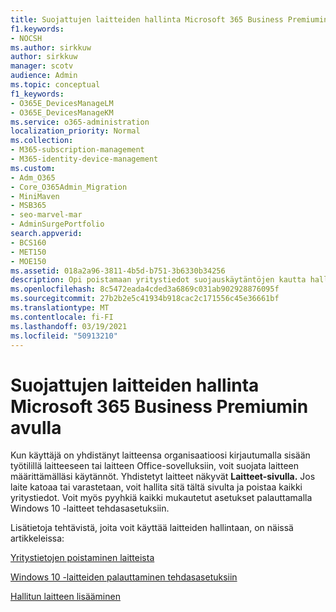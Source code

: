 ```yaml
---
title: Suojattujen laitteiden hallinta Microsoft 365 Business Premiumin avulla
f1.keywords:
- NOCSH
ms.author: sirkkuw
author: sirkkuw
manager: scotv
audience: Admin
ms.topic: conceptual
f1_keywords:
- O365E_DevicesManageLM
- O365E_DevicesManageKM
ms.service: o365-administration
localization_priority: Normal
ms.collection:
- M365-subscription-management
- M365-identity-device-management
ms.custom:
- Adm_O365
- Core_O365Admin_Migration
- MiniMaven
- MSB365
- seo-marvel-mar
- AdminSurgePortfolio
search.appverid:
- BCS160
- MET150
- MOE150
ms.assetid: 018a2a96-3811-4b5d-b751-3b6330b34256
description: Opi poistamaan yritystiedot suojauskäytäntöjen kautta hallinnoiduista laitteista ja palauttamaan Windows 10 -laitteet tehdasasetuksiinsa.
ms.openlocfilehash: 8c5472eada4cded3a6869c031ab902928876095f
ms.sourcegitcommit: 27b2b2e5c41934b918cac2c171556c45e36661bf
ms.translationtype: MT
ms.contentlocale: fi-FI
ms.lasthandoff: 03/19/2021
ms.locfileid: "50913210"
---
```

# <a name="manage-protected-devices-with-microsoft-365-business-premium"></a>Suojattujen laitteiden hallinta Microsoft 365 Business Premiumin avulla

Kun käyttäjä on yhdistänyt laitteensa organisaatioosi kirjautumalla sisään työtilillä laitteeseen tai laitteen Office-sovelluksiin, voit suojata laitteen määrittämälläsi käytännöt. Yhdistetyt laitteet näkyvät **Laitteet-sivulla.** Jos laite katoaa tai varastetaan, voit hallita sitä tältä sivulta ja poistaa kaikki yritystiedot. Voit myös pyyhkiä kaikki mukautetut asetukset palauttamalla Windows 10 -laitteet tehdasasetuksiin. 

Lisätietoja tehtävistä, joita voit käyttää laitteiden hallintaan, on näissä artikkeleissa: 
  
[Yritystietojen poistaminen laitteista](remove-company-data.md)
  
[Windows 10 -laitteiden palauttaminen tehdasasetuksiin](reset-devices-to-factory-settings.md)

[Hallitun laitteen lisääminen](./app-protection-settings-for-android-and-ios.md)
